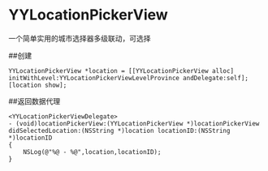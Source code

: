 # YYLocationPickerView
一个简单实用的城市选择器多级联动，可选择

##创建
```objc
YYLocationPickerView *location = [[YYLocationPickerView alloc] initWithLevel:YYLocationPickerViewLevelProvince andDelegate:self];
[location show];
```
##返回数据代理
```objc
<YYLocationPickerViewDelegate>
- (void)locationPickerView:(YYLocationPickerView *)locationPickerView didSelectedLocation:(NSString *)location locationID:(NSString *)locationID
{
    NSLog(@"%@ - %@",location,locationID);
}

```
